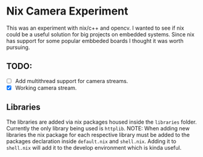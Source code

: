 # Nix Camera Experiment

This was an experiment with nix/c++ and opencv. I wanted to see if nix could be a useful solution for big projects on embedded systems. Since nix has support for some popular embbeded boards I thought it was worth pursuing.

## TODO:

- [ ] Add multithread support for camera streams.
- [X] Working camera stream.

## Libraries

The libraries are added via nix packages housed inside the `libraries` folder. Currently the only library being used is `httplib`. NOTE: When adding new libraries the nix package for each respective library must be added to the packages declaration inside `default.nix` and `shell.nix`. Adding it to `shell.nix` will add it to the develop environment which is kinda useful.
